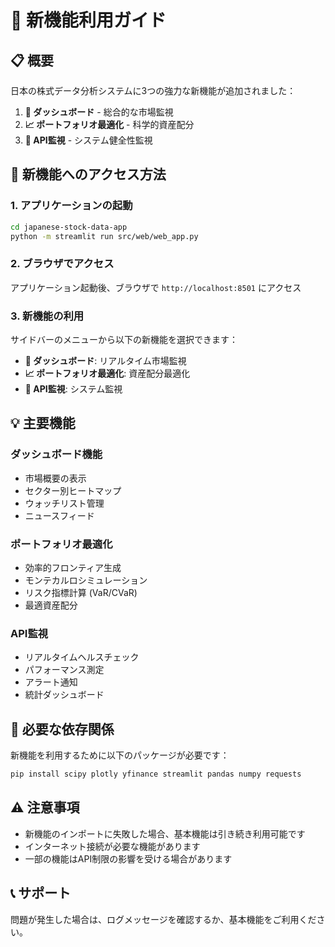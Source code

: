# 🎯 新機能利用ガイド

## 📋 概要

日本の株式データ分析システムに3つの強力な新機能が追加されました：

1. **🎯 ダッシュボード** - 総合的な市場監視
2. **📈 ポートフォリオ最適化** - 科学的資産配分
3. **📡 API監視** - システム健全性監視

## 🚀 新機能へのアクセス方法

### 1. アプリケーションの起動

```bash
cd japanese-stock-data-app
python -m streamlit run src/web/web_app.py
```

### 2. ブラウザでアクセス

アプリケーション起動後、ブラウザで `http://localhost:8501` にアクセス

### 3. 新機能の利用

サイドバーのメニューから以下の新機能を選択できます：

- **🎯 ダッシュボード**: リアルタイム市場監視
- **📈 ポートフォリオ最適化**: 資産配分最適化
- **📡 API監視**: システム監視

## 💡 主要機能

### ダッシュボード機能
- 市場概要の表示
- セクター別ヒートマップ
- ウォッチリスト管理
- ニュースフィード

### ポートフォリオ最適化
- 効率的フロンティア生成
- モンテカルロシミュレーション
- リスク指標計算 (VaR/CVaR)
- 最適資産配分

### API監視
- リアルタイムヘルスチェック
- パフォーマンス測定
- アラート通知
- 統計ダッシュボード

## 🔧 必要な依存関係

新機能を利用するために以下のパッケージが必要です：

```bash
pip install scipy plotly yfinance streamlit pandas numpy requests
```

## ⚠️ 注意事項

- 新機能のインポートに失敗した場合、基本機能は引き続き利用可能です
- インターネット接続が必要な機能があります
- 一部の機能はAPI制限の影響を受ける場合があります

## 📞 サポート

問題が発生した場合は、ログメッセージを確認するか、基本機能をご利用ください。
